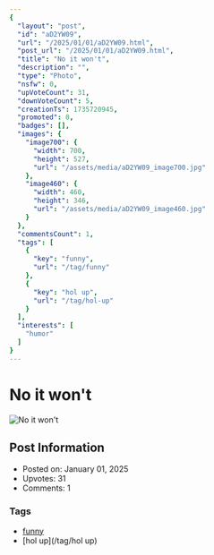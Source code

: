 ```yaml
---
{
  "layout": "post",
  "id": "aD2YW09",
  "url": "/2025/01/01/aD2YW09.html",
  "post_url": "/2025/01/01/aD2YW09.html",
  "title": "No it won't",
  "description": "",
  "type": "Photo",
  "nsfw": 0,
  "upVoteCount": 31,
  "downVoteCount": 5,
  "creationTs": 1735720945,
  "promoted": 0,
  "badges": [],
  "images": {
    "image700": {
      "width": 700,
      "height": 527,
      "url": "/assets/media/aD2YW09_image700.jpg"
    },
    "image460": {
      "width": 460,
      "height": 346,
      "url": "/assets/media/aD2YW09_image460.jpg"
    }
  },
  "commentsCount": 1,
  "tags": [
    {
      "key": "funny",
      "url": "/tag/funny"
    },
    {
      "key": "hol up",
      "url": "/tag/hol-up"
    }
  ],
  "interests": [
    "humor"
  ]
}
---
```


# No it won't

![No it won't](/assets/media/aD2YW09_image700.jpg)

## Post Information

- Posted on: January 01, 2025
- Upvotes: 31
- Comments: 1

### Tags

- [funny](/tag/funny)
- [hol up](/tag/hol up)
